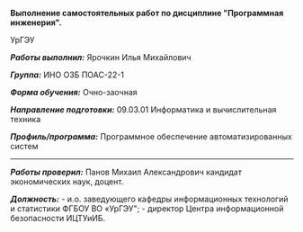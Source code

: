**Выполнение самостоятельных работ по дисциплине "Программная инженерия".**

УрГЭУ

**_Работы выполнил:_** Ярочкин Илья Михайлович 

**_Группа:_** ИНО ОЗБ ПОАС-22-1

**_Форма обучения:_** Очно-заочная

**_Направление подготовки:_** 09.03.01 Информатика и вычислительная техника

**_Профиль/программа:_** Программное обеспечение автоматизированных систем

-------------------------------------------------------------------------

**_Работы проверил:_** Панов Михаил Александрович кандидат экономических наук, доцент.

**_Должность:_** - и.о. заведующего кафедры информационных технологий и статистики ФГБОУ ВО «УрГЭУ"; - директор Центра информационной безопасности ИЦТУиИБ.

